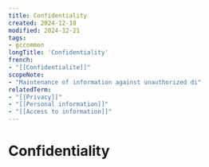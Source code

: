 ```yaml
---
title: Confidentiality
created: 2024-12-18
modified: 2024-12-21
tags:
- gccommon
longTitle: 'Confidentiality'
french:
- "[[Confidentialite]]"
scopeNote:
- "Maintenance of information against unauthorized di"
relatedTerm:
- "[[Privacy]]"
- "[[Personal information]]"
- "[[Access to information]]"
---
```

# Confidentiality
